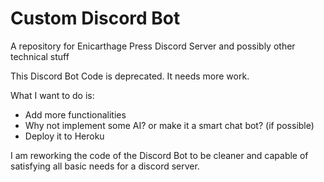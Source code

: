 # Custom Discord Bot
A repository for  Enicarthage Press Discord Server and possibly other technical stuff

This Discord Bot Code is deprecated. It needs more work. 

What I want to do is:

- Add more functionalities
- Why not implement some AI? or make it a smart chat bot? (if possible)
- Deploy it to Heroku


I am reworking the code of the Discord Bot to be cleaner and capable of satisfying all basic needs for a discord server.

